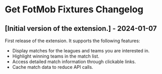 # Get FotMob Fixtures Changelog

## [Initial version of the extension.] - 2024-01-07

First release of the extension. It supports the following features:

- Display matches for the leagues and teams you are interested in.
- Highlight winning teams in the match list.
- Access detailed match information through clickable links.
- Cache match data to reduce API calls.
